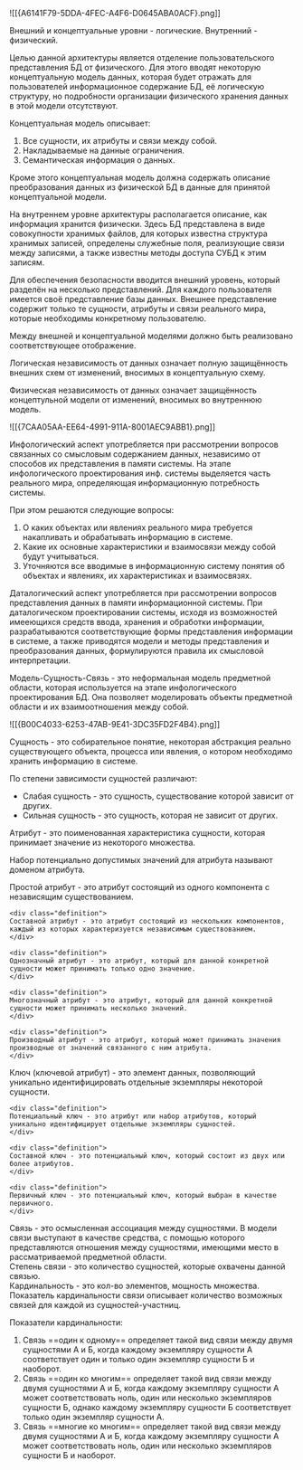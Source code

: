 ![[{A6141F79-5DDA-4FEC-A4F6-D0645ABA0ACF}.png]]

<div class="tip">
Внешний и концептуальные уровни - логические. Внутренний - физический.
</div>

Целью данной архитектуры является отделение пользовательского представления БД от физического. Для этого вводят некоторую концептуальную модель данных, которая будет отражать для пользователей информационное содержание БД, её логическую структуру, но подробности организации физического хранения данных в этой модели отсутствуют. 

Концептуальная модель описывает:
1. Все сущности, их атрибуты и связи между собой. 
2. Накладываемые на данные ограничения.
3. Семантическая информация о данных.

Кроме этого концептуальная модель должна содержать описание преобразования данных из физической БД в данные для принятой концептуальной модели. 

На внутреннем уровне архитектуры располагается описание, как информация хранится физически. Здесь БД представлена в виде совокупности хранимых файлов, для которых известна структура хранимых записей, определены служебные поля, реализующие связи между записями, а также известны методы доступа СУБД к этим записям. 

Для обеспечения безопасности вводится внешний уровень, который разделён на несколько представлений. Для каждого пользователя имеется своё представление базы данных. Внешнее представление содержит только те сущности, атрибуты и связи реального мира, которые необходимы конкретному пользователю.

Между внешней и концептуальной моделями должно быть реализовано соответствующее отображение. 

Логическая независимость от данных означает полную защищённость внешних схем от изменений, вносимых в концептуальную схему.

Физическая независимость от данных означает защищённость концептульной модели от изменений, вносимых во внутреннюю модель. 

![[{7CAA05AA-EE64-4991-911A-8001AEC9ABB1}.png]]

Инфологический аспект употребляется при рассмотрении вопросов связанных со смысловым содержанием данных, независимо от способов их представления в памяти системы. На этапе инфологического проектирования инф. системы выделяется часть реального мира, определяющая информационную потребность системы. 

При этом решаются следующие вопросы:
1. О каких объектах или явлениях реального мира требуется накапливать и обрабатывать информацию в системе.
2. Какие их основные характеристики и взаимосвязи между собой будут учитываться.
3. Уточняются все вводимые в информационную систему понятия об объектах и явлениях, их характеристиках и взаимосвязях. 

Даталогический аспект употребляется при рассмотрении вопросов представления данных в памяти информационной системы. При даталогическом проектировании системы, исходя из возможностей имееющихся средств ввода, хранения и обработки информации, разрабатываются соответствующие формы представления информации в системе, а также приводятся модели и методы представления и преобразования данных, формулируются правила их смысловой интерпретации. 

<div class="definition">
Модель-Сущность-Связь - это неформальная модель предметной области, которая используется на этапе инфологического проектирования БД. Она позволяет моделировать объекты предметной области и их взаимоотношения между собой. 
</div>

![[{B00C4033-6253-47AB-9E41-3DC35FD2F4B4}.png]]

<div class="definition">
Сущность - это собирательное понятие, некоторая абстракция реально существующего объекта, процесса или явления, о котором необходимо хранить информацию в системе. 
</div>

По степени зависимости сущностей различают:
- Слабая сущность - это сущность, существование которой зависит от других. 
- Сильная сущность - это сущность, которая не зависит от других.

<div class="definition">
Атрибут - это поименованная характеристика сущности, которая принимает значение из некоторого множества. 
</div>

Набор потенциально допустимых значений для атрибута называют доменом атрибута. 

<div class="definition-group">
	<div class="definition">
	Простой атрибут - это атрибут состоящий из одного компонента с независящим существованием. 
	</div>
	
	<div class="definition">
	Составной атрибут - это атрибут состоящий из нескольких компонентов, каждый из которых характеризуется независимым существованием. 
	</div>
	
	<div class="definition">
	Однозначный атрибут - это атрибут, который для данной конкретной сущности может принимать только одно значение.
	</div>
	
	<div class="definition">
	Многозначный атрибут - это атрибут, который для данной конкретной сущности может принимать несколько значений. 
	</div>
	
	<div class="definition">
	Производный атрибут - это атрибут, который может принимать значения производные от значений связанного с ним атрибута. 
	</div>
</div>

<div class="definition-group">
	<div class="definition">
	Ключ (ключевой атрибут) - это элемент данных, позволяющий уникально идентифицировать отдельные экземпляры некоторой сущности. 
	</div>
	
	<div class="definition">
	Потенциальный ключ - это атрибут или набор атрибутов, который уникально идентифицирует отдельные экземпляры сущностей. 
	</div>
	
	<div class="definition">
	Составной ключ - это потенциальный ключ, который состоит из двух или более атрибутов. 
	</div>
	
	<div class="definition">
	Первичный ключ - это потенциальный ключ, который выбран в качестве первичного. 
	</div>
</div>

<div class="definition">
Связь - это осмысленная ассоциация между сущностями. В модели связи выступают в качестве средства, с помощью которого представляются отношения между сущностями, имеющими место в рассматриваемой предметной области.
</div>

<div class="definition">
Степень связи - это количество сущностей, которые охвачены данной связью. 
</div>

<div class="definition">
Кардинальность - это кол-во элементов, мощность множества. Показатель кардинальности связи описывает количество возможных связей для каждой из сущностей-участниц. 
</div>

Показатели кардинальности:
1. Связь ==один к одному== определяет такой вид связи между двумя сущностями А и Б, когда каждому экземпляру сущности А соответствует один и только один экземпляр сущности Б и наоборот. 
2. Связь ==один ко многим== определяет такой вид связи между двумя сущностями А и Б, когда каждому экземпляру сущности А может соответствовать ноль, один или несколько экземпляров сущности Б, однако каждому экземпляру сущности Б соответствует только один экземпляр сущности А. 
3. Связь ==многие ко многим== определяет такой вид связи между двумя сущностями А и Б, когда каждому экземпляру сущности А может соответствовать ноль, один или несколько экземпляров сущности Б и наоборот.

